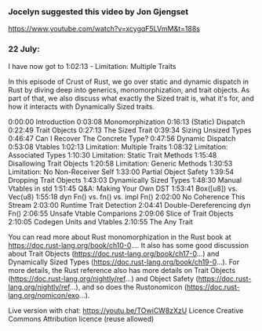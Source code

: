 ### Jocelyn suggested this video by Jon Gjengset

https://www.youtube.com/watch?v=xcygqF5LVmM&t=188s

### 22 July:
I have now got to 1:02:13 - Limitation: Multiple Traits

In this episode of Crust of Rust, we go over static and dynamic dispatch in Rust by diving deep into generics, monomorphization, and trait objects. As part of that, we also discuss what exactly the Sized trait is, what it's for, and how it interacts with Dynamically Sized traits.

0:00:00 Introduction
0:03:08 Monomorphization
0:16:13 (Static) Dispatch
0:22:49 Trait Objects
0:27:13 The Sized Trait
0:39:34 Sizing Unsized Types
0:46:47 Can I Recover The Concrete Type?
0:47:56 Dynamic Dispatch
0:53:08 Vtables
1:02:13 Limitation: Multiple Traits
1:08:32 Limitation: Associated Types
1:10:30 Limitation: Static Trait Methods
1:15:48 Disallowing Trait Objects
1:20:58 Limitation: Generic Methods
1:30:53 Limitation: No Non-Receiver Self
1:33:00 Partial Object Safety
1:39:54 Dropping Trait Objects
1:43:03 Dynamically Sized Types
1:48:30 Manual Vtables in std
1:51:45 Q&A: Making Your Own DST
1:53:41 Box([u8]) vs. Vec(u8)
1:55:18 dyn Fn() vs. fn() vs. impl Fn()
2:02:00 No Coherence This Stream
2:03:00 Runtime Trait Detection
2:04:41 Double-Dereferencing dyn Fn() 
2:06:55 Unsafe Vtable Comparions
2:09:06 Slice of Trait Objects
2:10:05 Codegen Units and Vtables
2:10:55 The Any Trait

You can read more about Rust monomorphization in the Rust book at https://doc.rust-lang.org/book/ch10-0.... It also has some good discussion about Trait Objects (https://doc.rust-lang.org/book/ch17-0...) and Dynamically Sized Types (https://doc.rust-lang.org/book/ch19-0...). For more details, the Rust reference also has more details on Trait Objects (https://doc.rust-lang.org/nightly/ref...) and Object Safety (https://doc.rust-lang.org/nightly/ref...), and so does the Rustonomicon (https://doc.rust-lang.org/nomicon/exo...).

Live version with chat: https://youtu.be/TOwiCW8zXzU
Licence
Creative Commons Attribution licence (reuse allowed)